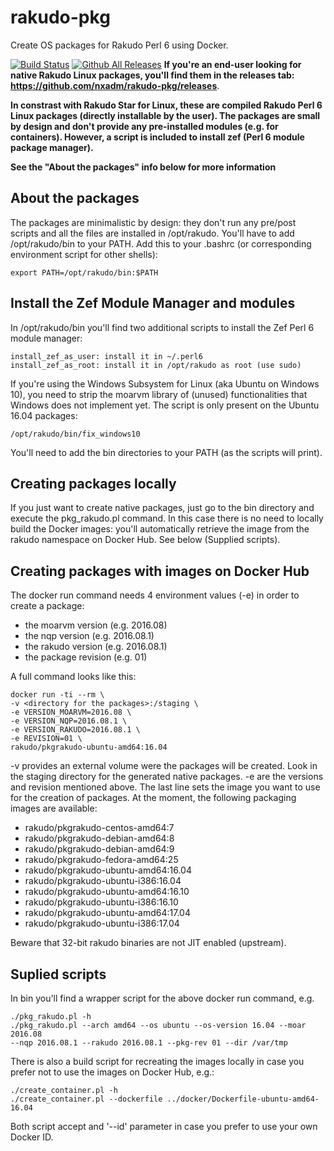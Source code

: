 # rakudo-pkg
Create OS packages for Rakudo Perl 6 using Docker.

[![Build Status](https://travis-ci.org/nxadm/rakudo-pkg.svg?branch=master)](https://travis-ci.org/nxadm/rakudo-pkg)
[![Github All Releases](https://img.shields.io/github/downloads/nxadm/rakudo-pkg/total.svg?maxAge=2592000)](https://github.com/nxadm/rakudo-pkg/releases)
**If you're an end-user looking for native Rakudo Linux packages, you'll find them in the releases tab: https://github.com/nxadm/rakudo-pkg/releases**.

**In constrast with Rakudo Star for Linux, these are compiled Rakudo Perl 6 Linux packages (directly installable by the user). The packages are small by design and don't provide any pre-installed modules (e.g. for containers). However, a script is included to install zef (Perl 6 module package manager).**

**See the "About the packages" info below for more information**

## About the packages
The packages are minimalistic by design: they don't run any pre/post scripts
and all the files are installed in /opt/rakudo. You'll have to add
/opt/rakudo/bin to your PATH. Add this to your .bashrc (or corresponding
environment script for other shells):
```
export PATH=/opt/rakudo/bin:$PATH
```
## Install the Zef Module Manager and modules
In /opt/rakudo/bin you'll find two additional scripts to install the Zef Perl 6 module
manager:
```
install_zef_as_user: install it in ~/.perl6
install_zef_as_root: install it in /opt/rakudo as root (use sudo)
```

If you're using the Windows Subsystem for Linux (aka Ubuntu on Windows 10), you
need to strip the moarvm library of (unused) functionalities that Windows does
not implement yet. The script is only present on the Ubuntu 16.04 packages:
```
/opt/rakudo/bin/fix_windows10
```

You'll need to add the bin directories to your PATH (as the scripts will print).

## Creating packages locally
If you just want to create native packages, just go to the bin directory and
execute the pkg_rakudo.pl command. In this case there is no need to
locally build the Docker images: you'll automatically retrieve the image from
the rakudo namespace on Docker Hub. See below (Supplied scripts).

## Creating packages with images on Docker Hub
The docker run command needs 4 environment values (-e) in order to create a
package:
- the moarvm version (e.g. 2016.08)
- the nqp version (e.g. 2016.08.1)
- the rakudo version (e.g. 2016.08.1)
- the package revision (e.g. 01)

A full command looks like this:
```
docker run -ti --rm \
-v <directory for the packages>:/staging \
-e VERSION_MOARVM=2016.08 \
-e VERSION_NQP=2016.08.1 \
-e VERSION_RAKUDO=2016.08.1 \
-e REVISION=01 \
rakudo/pkgrakudo-ubuntu-amd64:16.04
```

-v provides an external volume were the packages will be created. Look in the
staging directory for the generated native packages.
-e are the versions and revision mentioned above.
The last line sets the image you want to use for the creation of packages.
At the moment, the following packaging images are available:
- rakudo/pkgrakudo-centos-amd64:7
- rakudo/pkgrakudo-debian-amd64:8
- rakudo/pkgrakudo-debian-amd64:9
- rakudo/pkgrakudo-fedora-amd64:25
- rakudo/pkgrakudo-ubuntu-amd64:16.04
- rakudo/pkgrakudo-ubuntu-i386:16.04
- rakudo/pkgrakudo-ubuntu-amd64:16.10
- rakudo/pkgrakudo-ubuntu-i386:16.10
- rakudo/pkgrakudo-ubuntu-amd64:17.04
- rakudo/pkgrakudo-ubuntu-i386:17.04

Beware that 32-bit rakudo binaries are not JIT enabled (upstream).

## Suplied scripts
In bin you'll find a wrapper script for the above docker run command, e.g.
```
./pkg_rakudo.pl -h
./pkg_rakudo.pl --arch amd64 --os ubuntu --os-version 16.04 --moar 2016.08
--nqp 2016.08.1 --rakudo 2016.08.1 --pkg-rev 01 --dir /var/tmp
```

There is also a build script for recreating the images locally in case you
prefer not to use the images on Docker Hub, e.g.:
```
./create_container.pl -h
./create_container.pl --dockerfile ../docker/Dockerfile-ubuntu-amd64-16.04
```

Both script accept and '--id' parameter in case you prefer to use your own
Docker ID.
